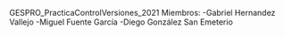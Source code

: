 GESPRO_PracticaControlVersiones_2021
    Miembros:
        -Gabriel Hernandez Vallejo
        -Miguel Fuente García
        -Diego González San Emeterio
